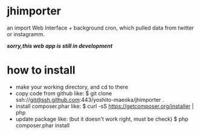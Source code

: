 jhimporter
==========

an import Web Interface + background cron, which pulled data from twitter or instagramm.  

***sorry,this web app is still in development***  


how to install
==============

* make your working directory, and cd to there
* copy code from github like:
  $ git clone ssh://git@ssh.github.com:443/yoshito-maeoka/jhimporter .
* install composer.phar like:
  $ curl -sS https://getcomposer.org/installer | php
* update package like:   (but it doesn't work right, must be check)
  $ php composer.phar install
